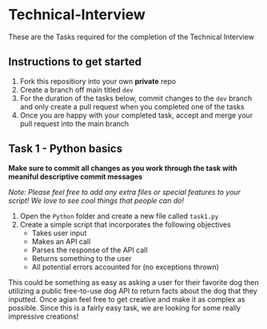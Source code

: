 # Technical-Interview

These are the Tasks required for the completion of the Technical Interview

## Instructions to get started

1) Fork this repositiory into your own **private** repo
2) Create a branch off main titled `dev`
3) For the duration of the tasks below, commit changes to the `dev` branch and only create a pull request when you completed one of the tasks
4) Once you are happy with your completed task, accept and merge your pull request into the main branch

## Task 1 - Python basics

**Make sure to commit all changes as you work through the task with meaniful descriptive commit messages**

*Note: Please feel free to add any extra files or special features to your script! We love to see cool things that people can do!*

1) Open the `Python` folder and create a new file called `task1.py`
2) Create a simple script that incorporates the following objectives
    -  Takes user input
    -  Makes an API call
    -  Parses the response of the API call
    -  Returns something to the user
    -  All potential errors accounted for (no exceptions thrown)

This could be something as easy as asking a user for their favorite dog then utilizing a public free-to-use dog API to return facts about the dog that they inputted. Once agian feel free to get creative and make it as complex as possible. Since this is a fairly easy task, we are looking for some really impressive creations!
